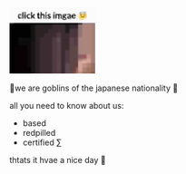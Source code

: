 
<p align="left">
<a href='https://impomu.com'>
  <img width="30%" src='https://github.com/sendiriaann/sendiriaann/blob/dcbb4551f51649c7a6f3c6f49feedf2ece31ab5a/PbkLkdGW.gif'/>
</a>
</p>

 👺we are goblins of the japanese nationality 👺

all you need to know about us:
- based
- redpilled
- certified ∑

thtats it hvae a nice day 👋
